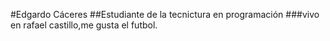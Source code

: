 #Edgardo Cáceres
##Estudiante de la tecnictura en programación
###vivo en rafael castillo,me gusta el futbol.
